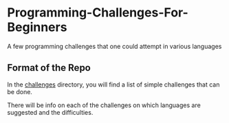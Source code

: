 # Programming-Challenges-For-Beginners
A few programming challenges that one could attempt in various languages

## Format of the Repo
In the [challenges](challenges) directory,
you will find a list of simple challenges that can be done.

There will be info on each of the challenges on which languages are suggested and the difficulties.